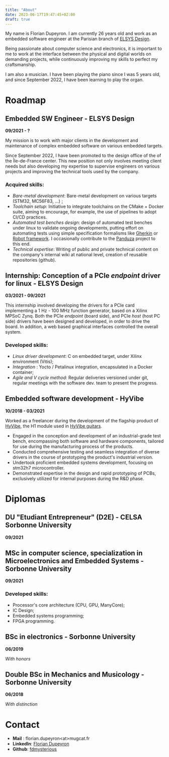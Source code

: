 ```yaml
---
title: "About"
date: 2023-06-17T19:47:45+02:00
draft: true
---
```


My name is Florian Dupeyron. I am currently 26 years old and work as an
embedded software engineer at the Parisian branch of [ELSYS
Design](https://elsys-design.com).

Being passionate about computer science and electronics, it is important to me
to work at the interface between the physical and digital worlds on demanding
projects, while continuously improving my skills to perfect my craftsmanship.

I am also a musician. I have been playing the piano since I was 5 years old,
and since September 2022, I have been learning to play the organ.

# Roadmap

## Embedded SW Engineer - ELSYS Design

**09/2021 - ?**

My mission is to work with major clients in the development and maintenance of
complex embedded software on various embedded targets.

Since September 2022, I have been promoted to the
design office of the of the Île-de-France center. This new position not only involves
meeting client needs but also developing my expertise to supervise engineers on
various projects and improving the technical tools used by the company.


### Acquired skills:

- *Bare-metal development*:  Bare-metal development on various targets (STM32, MC56F83, ...) ;
- *Toolchain setup*: Initiative to integrate toolchains on the CMake + Docker
  suite, aiming to encourage, for example, the use of pipelines to adopt CI/CD
  practices.
- *Automated test benches design*: design of automated test benches under linux to validate
  ongoing developments, putting effort on automating tests using simple specification formalisms
  like [Gherkin](https://cucumber.io/docs/gherkin/) or [Robot framework](https://robotframework.org/).
  I occasionally contribute to the [Panduza](https://github.com/panduza) project to this end.
- *Technical expertise*: Writing of public and private technical content on the company's internal wiki at national level, creation of reusable repositories (github).

## Internship: Conception of a PCIe *endpoint* driver for linux - ELSYS Design

**03/2021 - 09/2021**

This internship involved developing the drivers for a PCIe card implementing a 1 Hz - 100 MHz function generator,
based on a Xilinx MPSoC Zynq. Both the PCIe *endpoint* (board side), and PCIe *host* (host PC side) drivers have been
designed and developed, in order to drive the board. In addition, a web based graphical interfaces
controlled the overall system.


### Developed skills:

- *Linux driver development*: C on embedded target, under Xilinx environment (Vitis);
- *Integration* : Yocto / Petalinux integration, encapsulated in a Docker container;
- *Agile and V cycle method*: Regular deliveries versioned under git, regular meetings with the software dev. team to present the progress.


## Embedded software development - HyVibe

**10/2018 - 03/2021**

Worked as a freelancer during the development of the flagship product of [HyVibe](https://hyvibe.audio),
the H1 module used in [HyVibe guitars](https://hyvibeguitar.com).

- Engaged in the conception and development of an industrial-grade test bench,
  encompassing both software and hardware components, tailored for use during the manufacturing
  process of the products.
- Conducted comprehensive testing and seamless integration of diverse drivers in the course of
  prototyping the product's industrial version.
- Undertook proficient embedded systems development, focusing on stm32h7 microcontroller.
- Demonstrated expertise in the design and rapid prototyping of PCBs, exclusively utilized for
  internal purposes during the R&D phase.

# Diplomas

## DU "Etudiant Entrepreneur" (D2E) - CELSA Sorbonne University

**09/2021**

## MSc in computer science, specialization in Microelectronics and Embedded Systems - Sorbonne University

**09/2021**

### Developed skills:

- Processor's core architecture (CPU, GPU, ManyCore);
- IC Design;
- Embedded systems programming;
- FPGA programming.

## BSc in electronics - Sorbonne University

**06/2019**

*With honors*


## Double BSc in Mechanics and Musicology - Sorbonne University

**06/2018**

*With distinction*


# Contact

- **Mail** : florian.dupeyron&lt;at&gt;mugcat.fr
- **LinkedIn**: [Florian Dupeyron](https://linkedin.com/in/florian-dupeyron)
- **Github**: [fdmysterious](https://github.com/fdmysterious)
